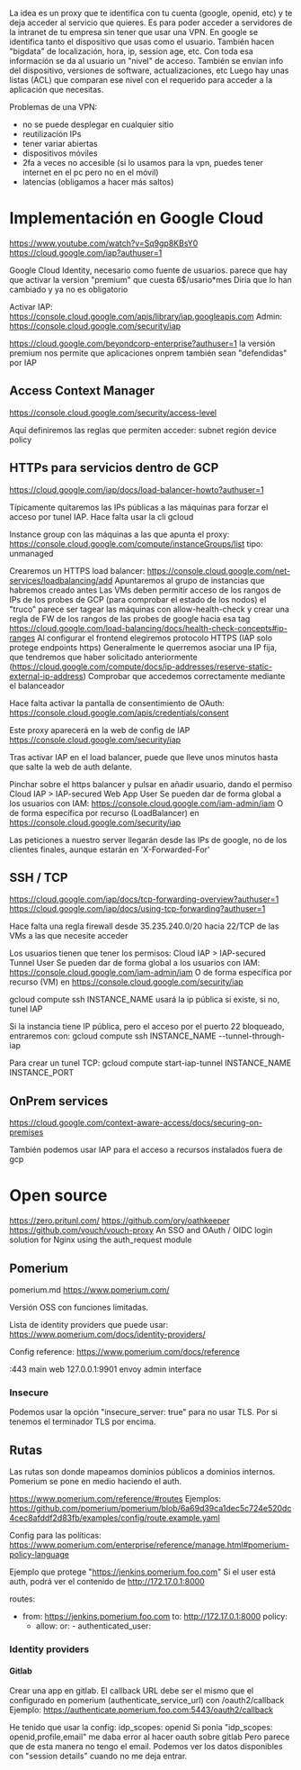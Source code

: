 La idea es un proxy que te identifica con tu cuenta (google, openid, etc) y te deja acceder al servicio que quieres.
Es para poder acceder a servidores de la intranet de tu empresa sin tener que usar una VPN.
En google se identifica tanto el dispositivo que usas como el usuario.
También hacen "bigdata" de localización, hora, ip, session age, etc.
Con toda esa información se da al usuario un "nivel" de acceso.
También se envían info del dispositivo, versiones de software, actualizaciones, etc
Luego hay unas listas (ACL) que comparan ese nivel con el requerido para acceder a la aplicación que necesitas.

Problemas de una VPN:
  - no se puede desplegar en cualquier sitio
  - reutilización IPs
  - tener variar abiertas
  - dispositivos móviles
  - 2fa a veces no accesible (si lo usamos para la vpn, puedes tener internet en el pc pero no en el móvil)
  - latencias (obligamos a hacer más saltos)


# Implementación en Google Cloud
https://www.youtube.com/watch?v=Sq9gp8KBsY0
https://cloud.google.com/iap?authuser=1

Google Cloud Identity, necesario como fuente de usuarios.
  parece que hay que activar la version "premium" que cuesta 6$/usario*mes
  Diria que lo han cambiado y ya no es obligatorio

Activar IAP: https://console.cloud.google.com/apis/library/iap.googleapis.com
Admin: https://console.cloud.google.com/security/iap

https://cloud.google.com/beyondcorp-enterprise?authuser=1
  la versión premium nos permite que aplicaciones onprem también sean "defendidas" por IAP


## Access Context Manager
https://console.cloud.google.com/security/access-level

Aquí definiremos las reglas que permiten acceder:
  subnet
  región
  device policy


## HTTPs para servicios dentro de GCP
https://cloud.google.com/iap/docs/load-balancer-howto?authuser=1

Típicamente quitaremos las IPs públicas a las máquinas para forzar el acceso por tunel IAP.
Hace falta usar la cli gcloud


Instance group con las máquinas a las que apunta el proxy: https://console.cloud.google.com/compute/instanceGroups/list
  tipo: unmanaged

Crearemos un HTTPS load balancer: https://console.cloud.google.com/net-services/loadbalancing/add
  Apuntaremos al grupo de instancias que habremos creado antes
  Las VMs deben permitir acceso de los rangos de IPs de los probes de GCP (para comprobar el estado de los nodos)
    el "truco" parece ser tagear las máquinas con allow-health-check y crear una regla de FW de los rangos de las probes de google hacia esa tag
    https://cloud.google.com/load-balancing/docs/health-check-concepts#ip-ranges
  Al configurar el frontend elegiremos protocolo HTTPS (IAP solo protege endpoints https)
  Generalmente le querremos asociar una IP fija, que tendremos que haber solicitado anteriormente (https://cloud.google.com/compute/docs/ip-addresses/reserve-static-external-ip-address)
  Comprobar que accedemos correctamente mediante el balanceador

Hace falta activar la pantalla de consentimiento de OAuth: https://console.cloud.google.com/apis/credentials/consent

Este proxy aparecerá en la web de config de IAP
https://console.cloud.google.com/security/iap

Tras activar IAP en el load balancer, puede que lleve unos minutos hasta que salte la web de auth delante.

Pinchar sobre el https balancer y pulsar en añadir usuario, dando el permiso
  Cloud IAP > IAP-secured Web App User
  Se pueden dar de forma global a los usuarios con IAM: https://console.cloud.google.com/iam-admin/iam
  O de forma específica por recurso (LoadBalancer) en https://console.cloud.google.com/security/iap

Las peticiones a nuestro server llegarán desde las IPs de google, no de los clientes finales, aunque estarán en 'X-Forwarded-For'


## SSH / TCP
https://cloud.google.com/iap/docs/tcp-forwarding-overview?authuser=1
https://cloud.google.com/iap/docs/using-tcp-forwarding?authuser=1

Hace falta una regla firewall desde 35.235.240.0/20 hacia 22/TCP de las VMs a las que necesite acceder

Los usuarios tienen que tener los permisos:
  Cloud IAP > IAP-secured Tunnel User
  Se pueden dar de forma global a los usuarios con IAM: https://console.cloud.google.com/iam-admin/iam
  O de forma específica por recurso (VM) en https://console.cloud.google.com/security/iap

gcloud compute ssh INSTANCE_NAME
  usará la ip pública si existe, si no, tunel IAP

Si la instancia tiene IP pública, pero el acceso por el puerto 22 bloqueado, entraremos con:
gcloud compute ssh INSTANCE_NAME --tunnel-through-iap

Para crear un tunel TCP:
gcloud compute start-iap-tunnel INSTANCE_NAME INSTANCE_PORT




## OnPrem services
https://cloud.google.com/context-aware-access/docs/securing-on-premises

También podemos usar IAP para el acceso a recursos instalados fuera de gcp



# Open source
https://zero.pritunl.com/
https://github.com/ory/oathkeeper
https://github.com/vouch/vouch-proxy
  An SSO and OAuth / OIDC login solution for Nginx using the auth_request module

## Pomerium
pomerium.md
https://www.pomerium.com/

Versión OSS con funciones limitadas.

Lista de identity  providers que puede usar:
https://www.pomerium.com/docs/identity-providers/


Config reference:
https://www.pomerium.com/docs/reference

:443 main web
127.0.0.1:9901 envoy admin interface

### Insecure
Podemos usar la opción "insecure_server: true" para no usar TLS.
Por si tenemos el terminador TLS por encima.

## Rutas
Las rutas son donde mapeamos dominios públicos a dominios internos.
Pomerium se pone en medio haciendo el auth.

https://www.pomerium.com/reference/#routes
Ejemplos:
https://github.com/pomerium/pomerium/blob/6a69d39ca1dec5c724e520dc4cec8afddf2d83fb/examples/config/route.example.yaml

Config para las políticas:
https://www.pomerium.com/enterprise/reference/manage.html#pomerium-policy-language

Ejemplo que protege "https://jenkins.pomerium.foo.com"
Si el user está auth, podrá ver el contenido de http://172.17.0.1:8000

routes:
  - from: https://jenkins.pomerium.foo.com
    to: http://172.17.0.1:8000
    policy:
      - allow:
          or:
            - authenticated_user:


### Identity providers
#### Gitlab
Crear una app en gitlab.
El callback URL debe ser el mismo que el configurado en pomerium (authenticate_service_url) con /oauth2/callback
Ejemplo:
https://authenticate.pomerium.foo.com:5443/oauth2/callback

He tenido que usar la config:
idp_scopes: openid
Si ponia "idp_scopes: openid,profile,email" me daba error al hacer oauth sobre gitlab
Pero parece que de esta manera no tengo el email.
Podemos ver los datos disponibles con "session details" cuando no me deja entrar.
